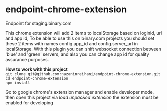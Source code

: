 # endpoint-chrome-extension
Endpoint for staging.binary.com


This chrome extension will add 2 items to localStorage based on loginid, url and app id,
To be able to use this on binary.com projects you should set these 2 items with names config.app_id and config.server_url in localStorage.
With this plugin you can shift websocket connection between 'blue' and 'green' servers, and also you can change app id for quality assurance purposes.

<b>How to work with this project</b></br>
`git clone git@github.com:nazaninreihani/endpoint-chrome-extension.git` </br>
`cd endpoint-chrome-extension` </br>
`npm install` </br>

Go to google chrome's extension manager and enable developer mode, then open this project via <i>load unpacked extension</i>
the extension must be enabled for developing

